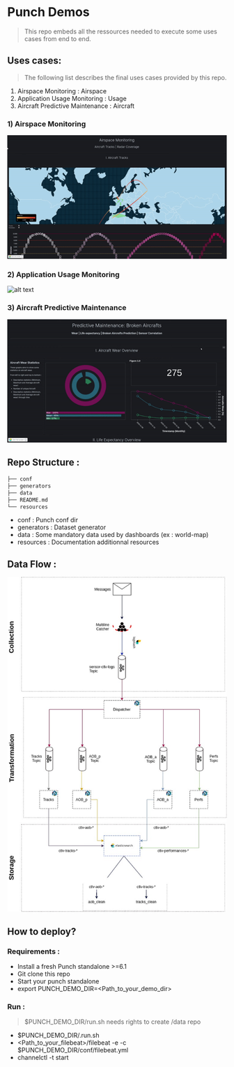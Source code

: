 # Punch Demos

> This repo embeds all the ressources needed to execute some uses cases from end to end.

## Uses cases:
> The following list describes the final uses cases provided by this repo.

1) Airspace Monitoring : Airspace
2) Application Usage Monitoring : Usage
3) Aircraft Predictive Maintenance : Aircraft

### 1) Airspace Monitoring
![alt text](resources/airspace.gif)
### 2) Application Usage Monitoring
![alt text](resources/usage.gif)
### 3) Aircraft Predictive Maintenance
![alt text](resources/aircraft_maintenance_predictive.gif)

## Repo Structure :
```
├── conf
├── generators
├── data
├── README.md
└── resources
```
- conf : Punch conf dir
- generators : Dataset generator
- data : Some mandatory data used by dashboards (ex : world-map)
- resources : Documentation additionnal resources
## Data Flow :

![alt text](resources/data_flow_pipeline.jpg)

## How to deploy?

### Requirements :

- Install a fresh Punch standalone >=6.1
- Git clone this repo
- Start your punch standalone
- export PUNCH_DEMO_DIR=<Path_to_your_demo_dir>

### Run :
> $PUNCH_DEMO_DIR/run.sh needs rights to create /data repo

- $PUNCH_DEMO_DIR/.run.sh
- <Path_to_your_filebeat>/filebeat -e -c $PUNCH_DEMO_DIR/conf/filebeat.yml
- channelctl -t <tenant> start

